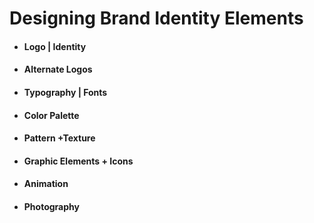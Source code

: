 # Designing Brand Identity Elements
- #### Logo | Identity
- #### Alternate Logos
- #### Typography | Fonts
- #### Color Palette
- #### Pattern +Texture
- #### Graphic Elements + Icons
- #### Animation
- #### Photography